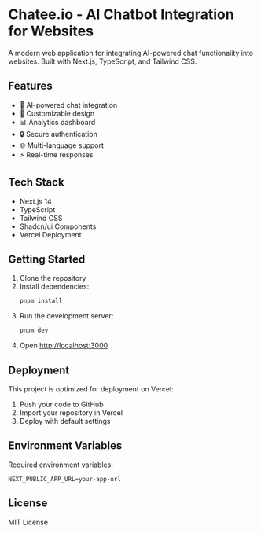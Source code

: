 # Chatee.io - AI Chatbot Integration for Websites

A modern web application for integrating AI-powered chat functionality into websites. Built with Next.js, TypeScript, and Tailwind CSS.

## Features

- 🤖 AI-powered chat integration
- 🎨 Customizable design
- 📊 Analytics dashboard
- 🔒 Secure authentication
- 🌐 Multi-language support
- ⚡ Real-time responses

## Tech Stack

- Next.js 14
- TypeScript
- Tailwind CSS
- Shadcn/ui Components
- Vercel Deployment

## Getting Started

1. Clone the repository
2. Install dependencies:
   ```bash
   pnpm install
   ```
3. Run the development server:
   ```bash
   pnpm dev
   ```
4. Open [http://localhost:3000](http://localhost:3000)

## Deployment

This project is optimized for deployment on Vercel:

1. Push your code to GitHub
2. Import your repository in Vercel
3. Deploy with default settings

## Environment Variables

Required environment variables:

```env
NEXT_PUBLIC_APP_URL=your-app-url
```

## License

MIT License 